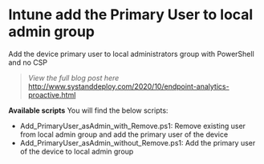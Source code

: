 # Intune add the Primary User to local admin group
Add the device primary user to local administrators group with PowerShell and no CSP

> *View the full blog post here*
http://www.systanddeploy.com/2020/10/endpoint-analytics-proactive.html

**Available scripts**
You will find the below scripts:
- Add_PrimaryUser_asAdmin_with_Remove.ps1: Remove existing user from local admin group and add the primary user of the device
- Add_PrimaryUser_asAdmin_without_Remove.ps1: Add the primary user of the device to local admin group
